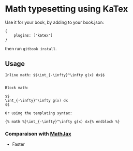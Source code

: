 Math typesetting using KaTex
==============

Use it for your book, by adding to your book.json:

```
{
    plugins: ["katex"]
}
```

then run `gitbook install`.

## Usage

```
Inline math: $$\int_{-\infty}^\infty g(x) dx$$


Block math:

$$
\int_{-\infty}^\infty g(x) dx
$$

Or using the templating syntax:

{% math %}\int_{-\infty}^\infty g(x) dx{% endblock %}
```


### Comparaison with [MathJax](https://github.com/GitbookIO/plugin-mathjax)

- Faster

